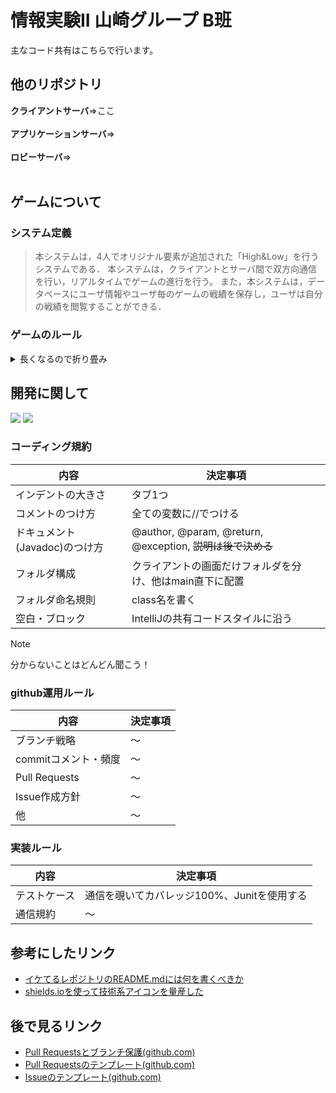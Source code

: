# 情報実験II 山崎グループ B班
主なコード共有はこちらで行います。

## 他のリポジトリ
**クライアントサーバ**⇒ここ
<br><br>
**アプリケーションサーバ**⇒
<br><br>
**ロビーサーバ**⇒
<br><br>

## ゲームについて

### システム定義
> 本システムは，4人でオリジナル要素が追加された「High&Low」を行うシステムである．
> 本システムは，クライアントとサーバ間で双方向通信を行い，リアルタイムでゲームの進行を行う。
> また，本システムは，データベースにユーザ情報やユーザ毎のゲームの戦績を保存し，ユーザは自分の戦績を閲覧することができる．

### ゲームのルール
<details>
  <summary>
    長くなるので折り畳み
  </summary>
  
### 主なルール
<br>
後でコピーする。
  
</details>

## 開発に関して
<img src="https://img.shields.io/badge/-intellij%20IDEA-000.svg?logo=intellij-idea&style=flat"> <img src="https://img.shields.io/badge/JDK-17-green">


### コーディング規約
| 内容 | 決定事項 |
| --- | --- |
| インデントの大きさ | タブ1つ |
| コメントのつけ方 | 全ての変数に//でつける |
| ドキュメント(Javadoc)のつけ方 | @author, @param, @return, @exception, ~~説明は後で決める~~ |
| フォルダ構成 | クライアントの画面だけフォルダを分け、他はmain直下に配置 |
| フォルダ命名規則 | class名を書く|
| 空白・ブロック | IntelliJの共有コードスタイルに沿う |

> [!NOTE]
> 分からないことはどんどん聞こう！

### github運用ルール
| 内容 | 決定事項 |
| --- | --- |
| ブランチ戦略 | ～ |
| commitコメント・頻度 | ～ |
| Pull Requests | ～ |
| Issue作成方針 | ～ |
| 他 | ～ |

### 実装ルール

| 内容 | 決定事項 | 
| --- | --- |
| テストケース | 通信を覗いてカバレッジ100%、Junitを使用する |
| 通信規約 | ～ |

## 参考にしたリンク
- [イケてるレポジトリのREADME.mdには何を書くべきか](https://qiita.com/autotaker1984/items/bce70c8c67a8f6fb1b9d)
- [shields.ioを使って技術系アイコンを量産した](https://qiita.com/s-yoshiki/items/436bbe1f7160b610b05c)

## 後で見るリンク
- [Pull Requestsとブランチ保護(github.com)](https://docs.github.com/ja/repositories/configuring-branches-and-merges-in-your-repository/managing-protected-branches/managing-a-branch-protection-rule)
- [Pull Requestsのテンプレート(github.com)](https://docs.github.com/ja/communities/using-templates-to-encourage-useful-issues-and-pull-requests/creating-a-pull-request-template-for-your-repository)
- [Issueのテンプレート(github.com)](https://docs.github.com/ja/communities/using-templates-to-encourage-useful-issues-and-pull-requests/configuring-issue-templates-for-your-repository)

